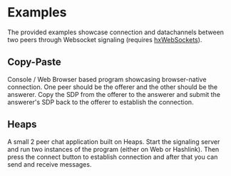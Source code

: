 # Examples
The provided examples showcase connection and datachannels between two peers through Websocket signaling (requires [hxWebSockets](https://github.com/ianharrigan/hxWebSockets)).

## Copy-Paste
Console / Web Browser based program showcasing browser-native connection. One peer should be the offerer and the other should be the answerer. Copy the SDP from the offerer to the answerer and submit the answerer's SDP back to the offerer to establish the connection.

## Heaps
A small 2 peer chat application built on Heaps. Start the signaling server and run two instances of the program (either on Web or Hashlink). Then press the connect button to establish connection and after that you can send and receive messages.
